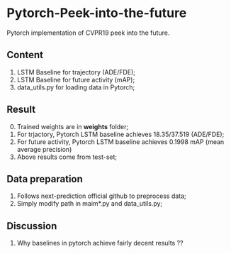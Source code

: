 # Pytorch-Peek-into-the-future
Pytorch implementation of CVPR19 peek into the future.

## Content
1. LSTM Baseline for trajectory (ADE/FDE);
2. LSTM Baseline for future activity (mAP);
3. data_utils.py for loading data in Pytorch;

## Result
0. Trained weights are in **weights** folder;
1. For trjactory, Pytorch LSTM baseline achieves 18.35/37.519 (ADE/FDE);
2. For future activity, Pytorch LSTM baseline achieves 0.1998 mAP (mean average precision)
4. Above results come from test-set;

## Data preparation
1. Follows next-prediction official github to preprocess data;
2. Simply modify path in maim\*.py and data_utils.py;

## Discussion
1. Why baselines in pytorch achieve fairly decent results ??
